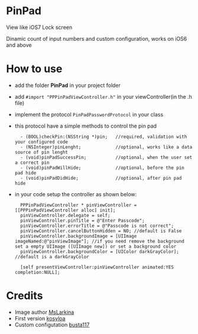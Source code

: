 PinPad
======

View like iOS7 Lock screen

Dinamic count of input numbers and custom configuration, works on iOS6 and above 

How to use
======

- add the folder **PinPad** in your project folder

- add <code>#import "PPPinPadViewController.h"</code> in your viewController(in the .h file)

- implement the protocol <code>PinPadPasswordProtocol</code> in your class

- this protocol have a simple methods to control the pin pad

		- (BOOL)checkPin:(NSString *)pin; 	//required, validation with your configured code
		- (NSInteger)pinLenght; 			//optional, works like a data source of pin lenght
		- (void)pinPadSuccessPin;			//optional, when the user set a correct pin
		- (void)pinPadWillHide;				//optional, before the pin pad hide
		- (void)pinPadDidHide;				//optional, after pin pad hide

- in your code setup the controller as shown below:

		PPPinPadViewController * pinViewController = [[PPPinPadViewController alloc] init];
		pinViewController.delegate = self;
		pinViewController.pinTitle = @"Enter Passcode";	
		pinViewController.errorTitle = @"Passcode is not correct";
		pinViewController.cancelButtonHidden = NO; //default is False
		pinViewController.backgroundImage = [UIImage imageNamed:@"pinViewImage"]; //if you need remove the background set a empty UIImage ([UIImage new]) or set a background color
		pinViewController.backgroundColor = [UIColor darkGrayColor]; //default is a darkGrayColor
		
		[self presentViewController:pinViewController animated:YES completion:NULL];


Credits
======

- Image author [MsLarkina](https://twitter.com/MsLarkina)
- First version [kosyloa](https://github.com/kosyloa)
- Custom configutation [busta117](http://www.santiagobustamante.info)
